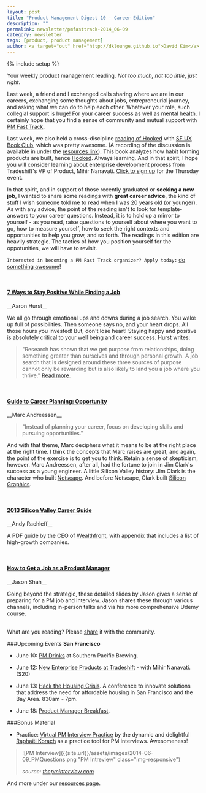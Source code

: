 ```yaml
---
layout: post
title: "Product Management Digest 10 - Career Edition"
description: ""
permalink: newsletter/pmfasttrack-2014_06-09
category: newsletter
tags: [product, product management]
author: <a target="out" href="http://dklounge.github.io">David Kim</a>
---
```

{% include setup %}

Your weekly product management reading. _Not too much, not too little, just right_.

Last week, a friend and I exchanged calls sharing where we are in our careers, exchanging some thoughts about jobs, entrepreneurial journey, and asking what we can do to help each other.  Whatever your role, such collegial support is huge! For your career success as well as mental health.  I certainly hope that you find a sense of community and mutual support with [PM Fast Track](http://productmanagementfasttrack.com/pages/about.html).

Last week, we also held a cross-discipline <a target="_" href="http://www.meetup.com/ProductManagementFastTrack/events/185249032/">reading of Hooked</a> with <a target="_" href="http://www.meetup.com/SF-UX-Book-Club/">SF UX Book Club</a>, which was pretty awesome.  (A recording of the discussion is available in under the [resources link]({{BASE_URL}}/resources/)). This book analyzes how habit forming products are built, hence <a target="_" href="http://www.amazon.com/gp/product/B00HJ4A43S/ref=as_li_ss_tl?ie=UTF8&camp=1789&creative=390957&creativeASIN=B00HJ4A43S&linkCode=as2&tag=pmft-20">Hooked</a>.  Always learning.  And in that spirit, I hope you will consider learning about enterprise development process from Tradeshift\'s VP of Product, Mihir Nanavati.  <a target="_" href="http://www.meetup.com/ProductManagementFastTrack/events/182734212/">Click to sign up</a> for the Thursday event.

In that spirit, and in support of those recently graduated or __seeking a new job__, I wanted to share some readings with __great career advice__, the kind of stuff I wish someone told me to read when I was 20 years old (or younger).  As with any advice, the point of the reading isn\'t to look for template-answers to your career questions.  Instead, it is to hold up a mirror to yourself - as you read, raise questions to yourself about where you want to go, how to measure yourself, how to seek the right contexts and opportunities to help you grow, and so forth.  The readings in this edition are heavily strategic.  The tactics of how you position yourself for the oppotunities, we will have to revisit.

`Interested in becoming a PM Fast Track organizer? Apply today:` <a target="_" href="http://goo.gl/PDWGRI">do something awesome</a>!

<br />

<h4><a target="out" href="https://www.linkedin.com/today/post/article/20140602135657-201849-8-ways-to-stay-while-finding-a-job?
">7 Ways to Stay Positive While Finding a Job</a></h4>
__Aaron Hurst__

We all go through emotional ups and downs during a job search.  You wake up full of possibilities.  Then someone says no, and your heart drops.  All those hours you invested!  But, don\'t lose heart! Staying happy and positive is absolutely critical to your well being and career success.  Hurst writes:

>"Research has shown that we get purpose from relationships, doing something greater than ourselves and through personal growth. A job search that is designed around these three sources of purpose cannot only be rewarding but is also likely to land you a job where you thrive." <a target="_" href="#">Read more</a>.
>

<br />
<h4><a target="_" href="http://pmarchive.com/guide_to_career_planning_part1.html">Guide to Career Planning: Opportunity</a></h4>
__Marc Andreessen__

>"Instead of planning your career, focus on developing skills and pursuing opportunities."
>

And with that theme, Marc deciphers what it means to be at the right place at the right time.  I think the concepts that Marc raises are great, and again, the point of the exercise is to get you to think.  Retain a sense of skepticism, however.  Marc Andreessen, after all, had the fortune to join in Jim Clark\'s success as a young engineer.  A little Silicon Valley history: Jim Clark is the character who built <a target="_" href="http://en.wikipedia.org/wiki/Netscape">Netscape</a>.  And before Netscape, Clark built <a target="_" href="http://www.sgi.com/">Silicon Graphics</a>.

<br />
<h4><a target="_" href="https://info.wealthfront.com/SiliconValleyCareerGuide.html">2013 Silicon Valley Career Guide</a></h4>
__Andy Rachleff__

A PDF guide by the CEO of <a target="_" href="http://wealthfront.com">Wealthfront</a>, with appendix that includes a list of high-growth companies.

<br />
<h4><a target="_" href="http://www.slideshare.net/jasonshah1/getting-hired-productmanager-slides">How to Get a Job as a Product Manager</a></h4>
__Jason Shah__

Going beyond the strategic, these detailed slides by Jason gives a sense of preparing for a PM job and interview.  Jason shares these through various channels, including in-person talks and via his more comprehensive Udemy course.

<br />
What are you reading? Please <a target="out" href="http://goo.gl/9FFpkg">share</a> it with the community.

###Upcoming Events
__San Francisco__

* June 10: <a target="_" href="http://www.meetup.com/SF-Product-Managers/events/186579272/">PM Drinks</a> at Southern Pacific Brewing.

* June 12: <a target="_" href="http://www.meetup.com/ProductManagementFastTrack/events/182734212">New Enterprise Products at Tradeshift</a> - with Mihir Nanavati. ($20)

* June 13: <a target="_" href="http://sfpublicpress.org/housinghack">Hack the Housing Crisis</a>. A conference to innovate solutions that address the need for affordable housing in San Francisco and the Bay Area. 830am - 7pm.

* June 18: <a target="_" href="http://www.meetup.com/Product-Manager-Breakfast/events/177483622/">Product Manager Breakfast</a>.

###Bonus Material

* Practice: <a target="_" href="http://thepminterview.com/">Virtual PM Interview Practice</a> by the dynamic and delightful <a target="_" href="https://twitter.com/RaphKomjat">Raphaël Korach</a> as a practice tool for PM interviews. Awesomeness!

> ![PM Interview]({{site.url}}/assets/images/2014-06-09_PMQuestions.png "PM Intreview" class="img-responsive")
>
> _source: <a target="_" href="http://thepminterview.com">thepminterview.com</a>_

And more under our [resources page]({{BASE_URL}}/resources/).
